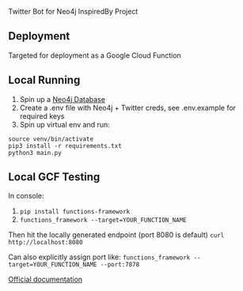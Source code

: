 Twitter Bot for Neo4j InspiredBy Project

## Deployment
Targeted for deployment as a Google Cloud Function

## Local Running
1. Spin up a [Neo4j Database](https://neo4j.com/try-neo4j/)
2. Create a .env file with Neo4j + Twitter creds, see .env.example for required keys
3. Spin up virtual env and run:
```terminal
source venv/bin/activate
pip3 install -r requirements.txt
python3 main.py 
```

## Local GCF Testing
In console:
1. `pip install functions-framework`
2. `functions_framework --target=YOUR_FUNCTION_NAME`

Then hit the locally generated endpoint (port 8080 is default)
`curl http://localhost:8080`

Can also explicitly assign port like:
`functions_framework --target=YOUR_FUNCTION_NAME --port:7878`

[Official documentation](https://cloud.google.com/functions/docs/running/function-frameworks)
